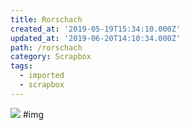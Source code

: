```yaml
---
title: Rorschach
created_at: '2019-05-19T15:34:10.000Z'
updated_at: '2019-06-20T14:10:34.000Z'
path: /rorschach
category: Scrapbox
tags:
  - imported
  - scrapbox
---
```

![](https://i.pinimg.com/originals/41/b0/ef/41b0ef900049fb11f1075f2d7d022831.jpg)
#img

